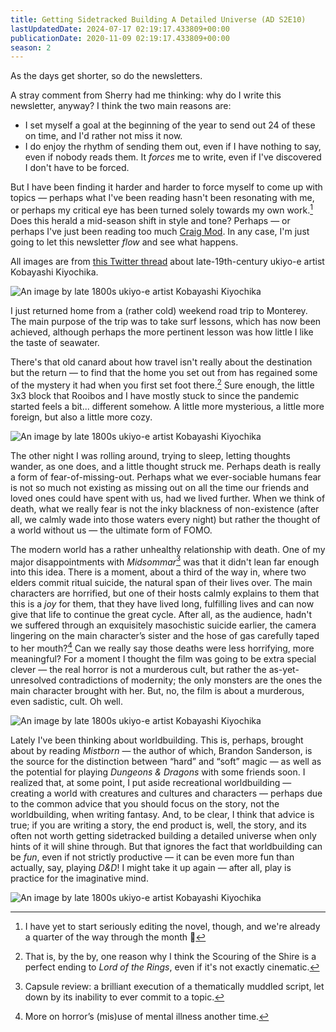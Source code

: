 ```yaml
---
title: Getting Sidetracked Building A Detailed Universe (AD S2E10)
lastUpdatedDate: 2024-07-17 02:19:17.433809+00:00
publicationDate: 2020-11-09 02:19:17.433809+00:00
season: 2
---
```


As the days get shorter, so do the newsletters.

A stray comment from Sherry had me thinking: why do I write this newsletter, anyway? I think the two main reasons are:

* I set myself a goal at the beginning of the year to send out 24 of these on time, and I'd rather not miss it now.
* I do enjoy the rhythm of sending them out, even if I have nothing to say, even if nobody reads them. It *forces* me to write, even if I've discovered I don't have to be forced.

But I have been finding it harder and harder to force myself to come up with topics — perhaps what I've been reading hasn't been resonating with me, or perhaps my critical eye has been turned solely towards my own work.[^1] Does this herald a mid-season shift in style and tone? Perhaps — or perhaps I've just been reading too much [Craig Mod](https://craigmod.com/). In any case, I'm just going to let this newsletter *flow* and see what happens.

All images are from [this Twitter thread](https://mobile.twitter.com/CGdrawing/status/1308110464056844289) about late-19th-century ukiyo-e artist Kobayashi Kiyochika.

![An image by late 1800s *ukiyo-e* artist Kobayashi Kiyochika](../../assets/newsletters/kiyochika1.jpg)

I just returned home from a (rather cold) weekend road trip to Monterey. The main purpose of the trip was to take surf lessons, which has now been achieved, although perhaps the more pertinent lesson was how little I like the taste of seawater.

There's that old canard about how travel isn't really about the destination but the return — to find that the home you set out from has regained some of the mystery it had when you first set foot there.[^2] Sure enough, the little 3x3 block that Rooibos and I have mostly stuck to since the pandemic started feels a bit... different somehow. A little more mysterious, a little more foreign, but also a little more cozy.

![An image by late 1800s *ukiyo-e* artist Kobayashi Kiyochika](../../assets/newsletters/kiyochika2.jpg)

The other night I was rolling around, trying to sleep, letting thoughts wander, as one does, and a little thought struck me. Perhaps death is really a form of fear-of-missing-out. Perhaps what we ever-sociable humans fear is not so much not existing as missing out on all the time our friends and loved ones could have spent with us, had we lived further. When we think of death, what we really fear is not the inky blackness of non-existence (after all, we calmly wade into those waters every night) but rather the thought of a world without us — the ultimate form of FOMO.

The modern world has a rather unhealthy relationship with death. One of my major disappointments with *Midsommar*[^3] was that it didn't lean far enough into this idea. There is a moment, about a third of the way in, where two elders commit ritual suicide, the natural span of their lives over. The main characters are horrified, but one of their hosts calmly explains to them that this is a *joy* for them, that they have lived long, fulfilling lives and can now give that life to continue the great cycle. After all, as the audience, hadn't we suffered through an exquisitely masochistic suicide earlier, the camera lingering on the main character’s sister and the hose of gas carefully taped to her mouth?[^4] Can we really say those deaths were less horrifying, more meaningful? For a moment I thought the film was going to be extra special clever — the real horror is not a murderous cult, but rather the as-yet-unresolved contradictions of modernity; the only monsters are the ones the main character brought with her. But, no, the film is about a murderous, even sadistic, cult. Oh well.

![An image by late 1800s *ukiyo-e* artist Kobayashi Kiyochika](../../assets/newsletters/kiyochika3.jpg)

Lately I've been thinking about worldbuilding. This is, perhaps, brought about by reading *Mistborn* — the author of which, Brandon Sanderson, is the source for the distinction between “hard” and “soft” magic — as well as the potential for playing *Dungeons & Dragons* with some friends soon. I realized that, at some point, I put aside recreational worldbuilding — creating a world with creatures and cultures and characters — perhaps due to the common advice that you should focus on the story, not the worldbuilding, when writing fantasy. And, to be clear, I think that advice is true; if you are writing a story, the end product is, well, the story, and its often not worth getting sidetracked building a detailed universe when only hints of it will shine through. But that ignores the fact that worldbuilding can be *fun*, even if not strictly productive — it can be even more fun than actually, say, playing *D&D*! I might take it up again — after all, play is practice for the imaginative mind.

![An image by late 1800s *ukiyo-e* artist Kobayashi Kiyochika](../../assets/newsletters/kiyochika4.jpg)

[^1]: I have yet to start seriously editing the novel, though, and we're already a quarter of the way through the month 😬

[^2]: That is, by the by, one reason why I think the Scouring of the Shire is a perfect ending to *Lord of the Rings*, even if it's not exactly cinematic.

[^3]: Capsule review: a brilliant execution of a thematically muddled script, let down by its inability to ever commit to a topic.

[^4]: More on horror’s (mis)use of mental illness another time.